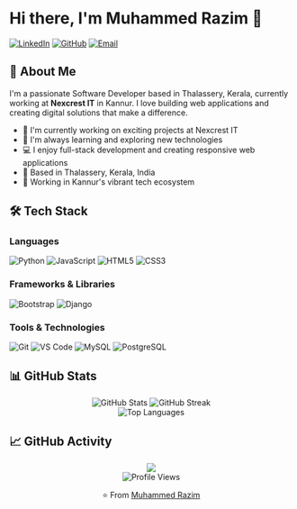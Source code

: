 # Hi there, I'm Muhammed Razim 👋

[![LinkedIn](https://img.shields.io/badge/LinkedIn-0077B5?style=for-the-badge&logo=linkedin&logoColor=white)](https://linkedin.com/in/razimmuhammed)
[![GitHub](https://img.shields.io/badge/GitHub-100000?style=for-the-badge&logo=github&logoColor=white)](https://github.com/razimNexCrest)
[![Email](https://img.shields.io/badge/Email-D14836?style=for-the-badge&logo=gmail&logoColor=white)](mailto:razim@nexcrestit.com)

## 🚀 About Me

I'm a passionate Software Developer based in Thalassery, Kerala, currently working at **Nexcrest IT** in Kannur. I love building web applications and creating digital solutions that make a difference.

- 🔭 I'm currently working on exciting projects at Nexcrest IT
- 🌱 I'm always learning and exploring new technologies
- 💻 I enjoy full-stack development and creating responsive web applications
- 📍 Based in Thalassery, Kerala, India
- 💼 Working in Kannur's vibrant tech ecosystem

## 🛠️ Tech Stack

### Languages
![Python](https://img.shields.io/badge/Python-3776AB?style=for-the-badge&logo=python&logoColor=white)
![JavaScript](https://img.shields.io/badge/JavaScript-F7DF1E?style=for-the-badge&logo=javascript&logoColor=black)
![HTML5](https://img.shields.io/badge/HTML5-E34F26?style=for-the-badge&logo=html5&logoColor=white)
![CSS3](https://img.shields.io/badge/CSS3-1572B6?style=for-the-badge&logo=css3&logoColor=white)

### Frameworks & Libraries
![Bootstrap](https://img.shields.io/badge/Bootstrap-563D7C?style=for-the-badge&logo=bootstrap&logoColor=white)
![Django](https://img.shields.io/badge/Django-092E20?style=for-the-badge&logo=django&logoColor=white)


### Tools & Technologies
![Git](https://img.shields.io/badge/Git-F05032?style=for-the-badge&logo=git&logoColor=white)
![VS Code](https://img.shields.io/badge/VS_Code-007ACC?style=for-the-badge&logo=visual-studio-code&logoColor=white)
![MySQL](https://img.shields.io/badge/MySQL-005C84?style=for-the-badge&logo=mysql&logoColor=white)
![PostgreSQL](https://img.shields.io/badge/PostgreSQL-316192?style=for-the-badge&logo=postgresql&logoColor=white)

## 📊 GitHub Stats

<div align="center">
  <img src="https://github-readme-stats.vercel.app/api?username=razimNexCrest&show_icons=true&theme=radical" alt="GitHub Stats" />
  <img src="https://github-readme-streak-stats.herokuapp.com/?user=razimNexCrest&theme=radical" alt="GitHub Streak" />
</div>

<div align="center">
  <img src="https://github-readme-stats.vercel.app/api/top-langs/?username=razimNexCrest&layout=compact&theme=radical" alt="Top Languages" />
</div>

## 📈 GitHub Activity

<div align="center">
  <img src="https://github-readme-activity-graph.vercel.app/graph?username=razimNexCrest&theme=react-dark&bg_color=20232a&hide_border=true" />
</div>



<div align="center">
  <img src="https://komarev.com/ghpvc/?username=razimNexCrest&color=brightgreen" alt="Profile Views" />
  
  ⭐ From [Muhammed Razim](https://github.com/razimNexCrest)
</div>
